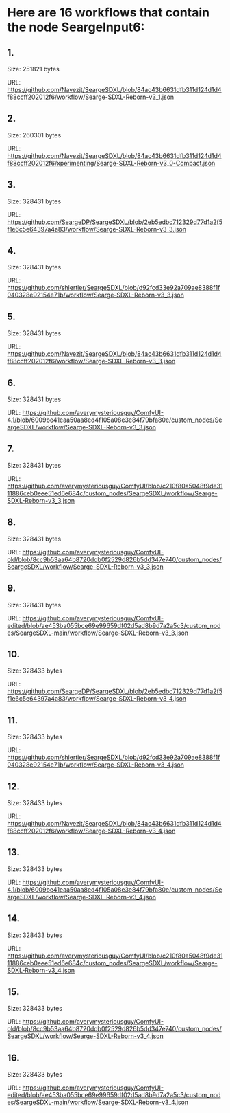 # Here are 16 workflows that contain the node SeargeInput6:

## 1. 

Size: 251821 bytes

URL: https://github.com/Navezjt/SeargeSDXL/blob/84ac43b6631dfb311d124d1d4f88ccff202012f6/workflow/Searge-SDXL-Reborn-v3_1.json

## 2. 

Size: 260301 bytes

URL: https://github.com/Navezjt/SeargeSDXL/blob/84ac43b6631dfb311d124d1d4f88ccff202012f6/xperimenting/Searge-SDXL-Reborn-v3_0-Compact.json

## 3. 

Size: 328431 bytes

URL: https://github.com/SeargeDP/SeargeSDXL/blob/2eb5edbc712329d77d1a2f5f1e6c5e64397a4a83/workflow/Searge-SDXL-Reborn-v3_3.json

## 4. 

Size: 328431 bytes

URL: https://github.com/shiertier/SeargeSDXL/blob/d92fcd33e92a709ae8388f1f040328e92154e71b/workflow/Searge-SDXL-Reborn-v3_3.json

## 5. 

Size: 328431 bytes

URL: https://github.com/Navezjt/SeargeSDXL/blob/84ac43b6631dfb311d124d1d4f88ccff202012f6/workflow/Searge-SDXL-Reborn-v3_3.json

## 6. 

Size: 328431 bytes

URL: https://github.com/averymysteriousguy/ComfyUI-4.1/blob/6009be41eaa50aa8ed4f105a08e3e84f79bfa80e/custom_nodes/SeargeSDXL/workflow/Searge-SDXL-Reborn-v3_3.json

## 7. 

Size: 328431 bytes

URL: https://github.com/averymysteriousguy/ComfyUI/blob/c210f80a5048f9de3111886ceb0eee51ed6e684c/custom_nodes/SeargeSDXL/workflow/Searge-SDXL-Reborn-v3_3.json

## 8. 

Size: 328431 bytes

URL: https://github.com/averymysteriousguy/ComfyUI-old/blob/8cc9b53aa64b8720ddb0f2529d826b5dd347e740/custom_nodes/SeargeSDXL/workflow/Searge-SDXL-Reborn-v3_3.json

## 9. 

Size: 328431 bytes

URL: https://github.com/averymysteriousguy/ComfyUI-edited/blob/ae453ba055bce69e99659df02d5ad8b9d7a2a5c3/custom_nodes/SeargeSDXL-main/workflow/Searge-SDXL-Reborn-v3_3.json

## 10. 

Size: 328433 bytes

URL: https://github.com/SeargeDP/SeargeSDXL/blob/2eb5edbc712329d77d1a2f5f1e6c5e64397a4a83/workflow/Searge-SDXL-Reborn-v3_4.json

## 11. 

Size: 328433 bytes

URL: https://github.com/shiertier/SeargeSDXL/blob/d92fcd33e92a709ae8388f1f040328e92154e71b/workflow/Searge-SDXL-Reborn-v3_4.json

## 12. 

Size: 328433 bytes

URL: https://github.com/Navezjt/SeargeSDXL/blob/84ac43b6631dfb311d124d1d4f88ccff202012f6/workflow/Searge-SDXL-Reborn-v3_4.json

## 13. 

Size: 328433 bytes

URL: https://github.com/averymysteriousguy/ComfyUI-4.1/blob/6009be41eaa50aa8ed4f105a08e3e84f79bfa80e/custom_nodes/SeargeSDXL/workflow/Searge-SDXL-Reborn-v3_4.json

## 14. 

Size: 328433 bytes

URL: https://github.com/averymysteriousguy/ComfyUI/blob/c210f80a5048f9de3111886ceb0eee51ed6e684c/custom_nodes/SeargeSDXL/workflow/Searge-SDXL-Reborn-v3_4.json

## 15. 

Size: 328433 bytes

URL: https://github.com/averymysteriousguy/ComfyUI-old/blob/8cc9b53aa64b8720ddb0f2529d826b5dd347e740/custom_nodes/SeargeSDXL/workflow/Searge-SDXL-Reborn-v3_4.json

## 16. 

Size: 328433 bytes

URL: https://github.com/averymysteriousguy/ComfyUI-edited/blob/ae453ba055bce69e99659df02d5ad8b9d7a2a5c3/custom_nodes/SeargeSDXL-main/workflow/Searge-SDXL-Reborn-v3_4.json

